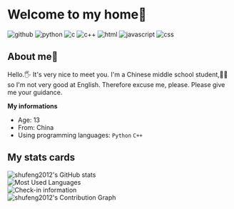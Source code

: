 # Welcome to my home👋
![github](https://img.shields.io/badge/github-shufeng2012-white?logo=github)
![python](https://img.shields.io/badge/python-3.13.5-blue?logo=python)
![c](https://img.shields.io/badge/c-99-lightgray?logo=c)
![c++](https://img.shields.io/badge/c++-14-white?logo=cplusplus)
![html](https://img.shields.io/badge/html-5-orange?logo=html5)
![javascript](https://img.shields.io/badge/javascript-yellow?logo=javascript)
![css](https://img.shields.io/badge/css-black?logo=css)
## About me🧑
Hello.🖐️ It's very nice to meet you. I'm a Chinese middle school student,👨‍🎓 so I'm not very good at English. Therefore excuse me, please. Please give me your guidance.

**My informations**
+ Age: 13
+ From: China
+ Using programming languages: `Python` `C++`

## My stats cards
![shufeng2012's GitHub stats](https://github-readme-stats.vercel.app/api?username=shufeng2012&theme=transparent)<br>
![Most Used Languages](https://github-readme-stats.vercel.app/api/top-langs/?username=shufeng2012&layout=compact&card_width=450&theme=transparent)<br>
![Check-in information](https://github-readme-streak-stats.herokuapp.com/?user=shufeng2012&card_width=450&theme=transparent)<br>
![shufeng2012's Contribution Graph](https://github-readme-activity-graph.vercel.app/graph?username=shufeng2012&theme=tokyo-night)<br>

